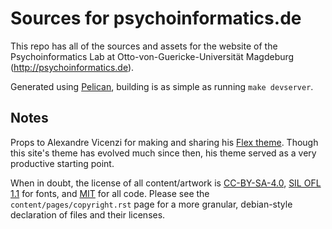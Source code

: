 # Sources for psychoinformatics.de #

This repo has all of the sources and assets for the website of the
Psychoinformatics Lab at Otto-von-Guericke-Universität Magdeburg
(http://psychoinformatics.de).

Generated using [Pelican](http://blog.getpelican.com/), building is as simple as
running ``make devserver``.

## Notes ##
Props to Alexandre Vicenzi for making and sharing his [Flex
theme](https://github.com/alexandrevicenzi/Flex/). Though this site's theme has
evolved much since then, his theme served as a very productive starting point.

When in doubt, the license of all content/artwork is
[CC-BY-SA-4.0](https://creativecommons.org/licenses/by-sa/4.0/legalcode), [SIL
OFL 1.1](http://scripts.sil.org/cms/scripts/page.php?item_id=OFL_web) for fonts,
and [MIT](https://opensource.org/licenses/MIT) for all code. Please see the
`content/pages/copyright.rst` page for a more granular, debian-style declaration
of files and their licenses.
